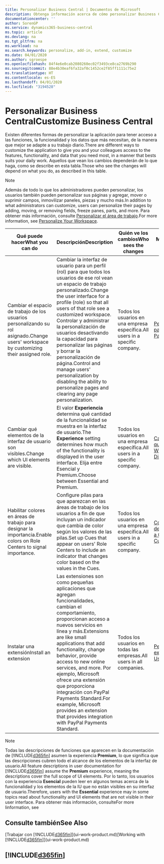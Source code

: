 ```yaml
---
title: Personalizar Business Central | Documentos de Microsoft
description: Obtenga información acerca de cómo personalizar Business Central y agregar funcionalidades.
documentationcenter: ''
author: SorenGP
ms.service: dynamics365-business-central
ms.topic: article
ms.devlang: na
ms.tgt_pltfrm: na
ms.workload: na
ms.search.keywords: personalize, add-in, extend, customize
ms.date: 04/01/2020
ms.author: sgroespe
ms.openlocfilehash: 84f4e6e0cab2080260ec02f3493ce8ca2769b290
ms.sourcegitcommit: 88e4b30eaf6fa32af0c1452ce2f85ff1111c75e2
ms.translationtype: HT
ms.contentlocale: es-ES
ms.lasthandoff: 04/01/2020
ms.locfileid: "3194528"
---
```

# <a name="customize-business-central"></a><span data-ttu-id="0fdbc-103">Personalizar Business Central</span><span class="sxs-lookup"><span data-stu-id="0fdbc-103">Customize Business Central</span></span>
<span data-ttu-id="0fdbc-104">Existen diferentes formas de personalizar la aplicación para tener acceso a las funciones, la funcionalidad y los datos que más necesitan, de la manera que mejor se adapte a su trabajo diario.</span><span class="sxs-lookup"><span data-stu-id="0fdbc-104">There are different ways to customize the application to give you and your colleagues access to the features, functionality, and data that you need most, in a manner that bests suits your daily work.</span></span> <span data-ttu-id="0fdbc-105">Aquellos que vean los cambios dependerán de lo que haga, como se describe en esta tabla.</span><span class="sxs-lookup"><span data-stu-id="0fdbc-105">Those who see the changes will depend on what you do, as described in this table.</span></span>

> [!NOTE]
> <span data-ttu-id="0fdbc-106">Además de todo lo que los administradores pueden personalizar, los usuarios también pueden personalizar sus páginas y agregar, mover o suprimir campos, inmovilizar paneles, piezas y mucho más.</span><span class="sxs-lookup"><span data-stu-id="0fdbc-106">In addition to what administrators can customize, users can personalize their pages by adding, moving, or removing fields, freeze panes, parts, and more.</span></span> <span data-ttu-id="0fdbc-107">Para obtener más información, consulte [Personalizar el área de trabajo](ui-personalization-user.md).</span><span class="sxs-lookup"><span data-stu-id="0fdbc-107">For more information, see [Personalize Your Workspace](ui-personalization-user.md).</span></span>

| <span data-ttu-id="0fdbc-108">Qué puede hacer</span><span class="sxs-lookup"><span data-stu-id="0fdbc-108">What you can do</span></span>    |  <span data-ttu-id="0fdbc-109">Descripción</span><span class="sxs-lookup"><span data-stu-id="0fdbc-109">Description</span></span>  |  <span data-ttu-id="0fdbc-110">Quién ve los cambios</span><span class="sxs-lookup"><span data-stu-id="0fdbc-110">Who sees the changes</span></span>  |  <span data-ttu-id="0fdbc-111">Más información</span><span class="sxs-lookup"><span data-stu-id="0fdbc-111">More information</span></span>  |
|-----|---------------|---------|-------|
|<span data-ttu-id="0fdbc-112">Cambiar el espacio de trabajo de los usuarios personalizando su rol asignado.</span><span class="sxs-lookup"><span data-stu-id="0fdbc-112">Change users' workspace by customizing their assigned role.</span></span>|<span data-ttu-id="0fdbc-113">Cambiar la interfaz de usuario para un perfil (rol) para que todos los usuarios de ese rol vean un espacio de trabajo personalizado.</span><span class="sxs-lookup"><span data-stu-id="0fdbc-113">Change the user interface for a profile (role) so that all users of that role see a customized workspace.</span></span> <span data-ttu-id="0fdbc-114">Controlar y administrar la personalización de usuarios desactivando la capacidad para personalizar las páginas y borrar la personalización de página.</span><span class="sxs-lookup"><span data-stu-id="0fdbc-114">Control and manage users' personalization by disabling the ability to personalize pages and clearing any page personalization.</span></span>|<span data-ttu-id="0fdbc-115">Todos los usuarios en una empresa específica.</span><span class="sxs-lookup"><span data-stu-id="0fdbc-115">All users in a specific company.</span></span>|[<span data-ttu-id="0fdbc-116">Personalizar páginas para perfiles</span><span class="sxs-lookup"><span data-stu-id="0fdbc-116">Customize Pages for Profiles</span></span>](ui-personalization-manage.md)|
|<span data-ttu-id="0fdbc-117">Cambiar qué elementos de la interfaz de usuario son visibles.</span><span class="sxs-lookup"><span data-stu-id="0fdbc-117">Change which UI elements are visible.</span></span>|<span data-ttu-id="0fdbc-118">El valor **Experiencia** determina qué cantidad de la funcionalidad se muestra en la interfaz de usuario.</span><span class="sxs-lookup"><span data-stu-id="0fdbc-118">The **Experience** setting determines how much of the functionality is displayed in the user interface.</span></span> <span data-ttu-id="0fdbc-119">Elija entre Esencial y Premium.</span><span class="sxs-lookup"><span data-stu-id="0fdbc-119">Choose between Essential and Premium.</span></span>|<span data-ttu-id="0fdbc-120">Todos los usuarios en una empresa específica.</span><span class="sxs-lookup"><span data-stu-id="0fdbc-120">All users in a specific company.</span></span>|[<span data-ttu-id="0fdbc-121">Cambiar las funciones que se muestran</span><span class="sxs-lookup"><span data-stu-id="0fdbc-121">Change Which Features are Displayed</span></span>](ui-experiences.md)|
|<span data-ttu-id="0fdbc-122">Habilitar colores en áreas de trabajo para designar la importancia.</span><span class="sxs-lookup"><span data-stu-id="0fdbc-122">Enable colors on Role Centers to signal importance.</span></span>|<span data-ttu-id="0fdbc-123">Configure pilas para que aparezcan en las áreas de trabajo de los usuarios a fin de que incluyan un indicador que cambia de color según los valores de las pilas.</span><span class="sxs-lookup"><span data-stu-id="0fdbc-123">Set up Cues that appear on users' Role Centers to include an indicator that changes color based on the values in the Cues.</span></span>|<span data-ttu-id="0fdbc-124">Todos los usuarios en una empresa específica.</span><span class="sxs-lookup"><span data-stu-id="0fdbc-124">All users in a specific company.</span></span>|[<span data-ttu-id="0fdbc-125">Configurar un indicador de color en pilas</span><span class="sxs-lookup"><span data-stu-id="0fdbc-125">Set Up a Colored Indicator on Cues</span></span>](admin-how-set-up-colored-indicator-on-cues.md)|
|<span data-ttu-id="0fdbc-126">Instalar una extensión</span><span class="sxs-lookup"><span data-stu-id="0fdbc-126">Install an extension</span></span>|<span data-ttu-id="0fdbc-127">Las extensiones son como pequeñas aplicaciones que agregan funcionalidades, cambian el comportamiento, proporcionan acceso a nuevos servicios en línea y más.</span><span class="sxs-lookup"><span data-stu-id="0fdbc-127">Extensions are like small applications that add functionality, change behavior, provide access to new online services, and more.</span></span> <span data-ttu-id="0fdbc-128">Por ejemplo, Microsoft ofrece una extensión que proporciona integración con PayPal Payments Standard.</span><span class="sxs-lookup"><span data-stu-id="0fdbc-128">For example, Microsoft provides an extension that provides integration with PayPal Payments Standard.</span></span>|<span data-ttu-id="0fdbc-129">Todos los usuarios en todas las empresas.</span><span class="sxs-lookup"><span data-stu-id="0fdbc-129">All users in all companies.</span></span>|[<span data-ttu-id="0fdbc-130">Personalizar con extensiones</span><span class="sxs-lookup"><span data-stu-id="0fdbc-130">Customizing Using Extensions</span></span>](ui-extensions.md)|
> [!NOTE]
> <span data-ttu-id="0fdbc-131">Todas las descripciones de funciones que aparecen en la documentación de [!INCLUDE[d365fin](includes/d365fin_md.md)] asumen la experiencia **Premium**, lo que significa que las descripciones cubren todo el alcance de los elementos de la interfaz de usuario.</span><span class="sxs-lookup"><span data-stu-id="0fdbc-131">All feature descriptions in user documentation for [!INCLUDE[d365fin](includes/d365fin_md.md)] assume the **Premium** experience, meaning the descriptions cover the full scope of UI elements.</span></span> <span data-ttu-id="0fdbc-132">Por lo tanto, los usuarios con la experiencia **Esencial** pueden leer en algunos temas acerca de la funcionalidad y los elementos de la IU que no están visibles en su interfaz de usuario.</span><span class="sxs-lookup"><span data-stu-id="0fdbc-132">Therefore, users with the **Essential** experience may in some topics read about functionality and UI elements that are not visible in their user interface.</span></span> <span data-ttu-id="0fdbc-133">Para obtener más información, consulte</span><span class="sxs-lookup"><span data-stu-id="0fdbc-133">For more linformation, see</span></span>

## <a name="see-also"></a><span data-ttu-id="0fdbc-134">Consulte también</span><span class="sxs-lookup"><span data-stu-id="0fdbc-134">See Also</span></span>
<span data-ttu-id="0fdbc-135">[Trabajar con [!INCLUDE[d365fin](includes/d365fin_md.md)]](ui-work-product.md)</span><span class="sxs-lookup"><span data-stu-id="0fdbc-135">[Working with [!INCLUDE[d365fin](includes/d365fin_md.md)]](ui-work-product.md)</span></span>  

## [!INCLUDE[d365fin](includes/free_trial_md.md)]  
